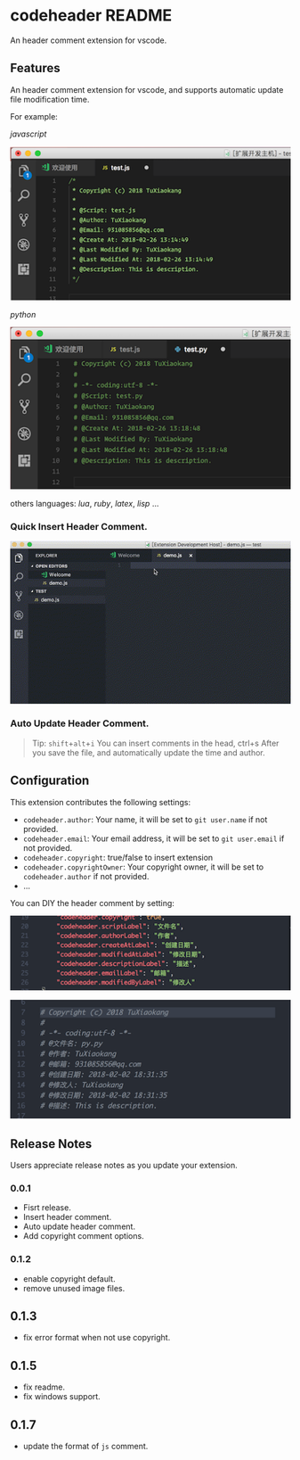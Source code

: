 # codeheader README

An header comment extension for vscode.

## Features

An header comment extension for vscode, and supports automatic update file modification time.

For example:

*javascript*

![feature 3](https://github.com/TuXiaokang/codeheader/raw/master/features/feature-3.png)

*python*

![feature 3](https://github.com/TuXiaokang/codeheader/raw/master/features/feature-4.png)


others languages: *lua*, *ruby*, *latex*, *lisp* ...

### Quick Insert Header Comment.
![feature 1](https://github.com/TuXiaokang/codeheader/raw/master/features/feature-1.gif)



### Auto Update Header Comment.

<!-- ![feature 2](features/feature-2.gif) -->

> Tip: `shift`+`alt`+`i` You can insert comments in the head, ctrl+s After you save the file, and automatically update the time and author.


## Configuration


This extension contributes the following settings:

* `codeheader.author`: Your name, it will be set to `git user.name` if not provided.
* `codeheader.email`: Your email address, it will be set to `git user.email` if not provided.
* `codeheader.copyright`: true/false to insert  extension
* `codeheader.copyrightOwner`: Your copyright owner, it will be set to `codeheader.author` if not provided.
* ...

You can DIY the header comment by setting:

![](https://github.com/TuXiaokang/codeheader/raw/master/features/feature-5-1.png)

![](https://github.com/TuXiaokang/codeheader/raw/master/features/feature-5-2.png)


## Release Notes

Users appreciate release notes as you update your extension.

### 0.0.1

- Fisrt release.
- Insert header comment.
- Auto update header comment.
- Add copyright comment options.

### 0.1.2

- enable copyright default.
- remove unused image files.

## 0.1.3

- fix error format when not use copyright.

## 0.1.5

- fix readme.
- fix windows support. 

## 0.1.7

- update the format of `js` comment.
